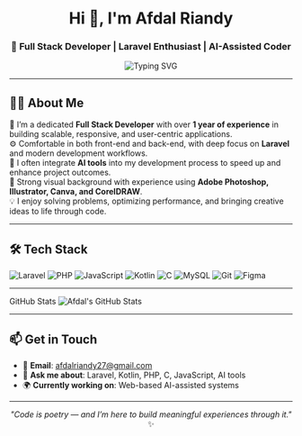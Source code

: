 <h1 align="center">Hi 👋, I'm Afdal Riandy</h1>
<h3 align="center">🚀 Full Stack Developer | Laravel Enthusiast | AI-Assisted Coder</h3>

<p align="center">
  <img src="https://readme-typing-svg.herokuapp.com?font=Fira+Code&weight=500&size=20&pause=1000&center=true&vCenter=true&width=435&lines=Passionate+Full+Stack+Developer;Laravel+%7C+AI-Powered+Projects;Let's+build+something+awesome!+" alt="Typing SVG" />
</p>

---

## 🧑‍💻 About Me

🎯 I’m a dedicated **Full Stack Developer** with over **1 year of experience** in building scalable, responsive, and user-centric applications.  
⚙️ Comfortable in both front-end and back-end, with deep focus on **Laravel** and modern development workflows.  
🤖 I often integrate **AI tools** into my development process to speed up and enhance project outcomes.  
🎨 Strong visual background with experience using **Adobe Photoshop, Illustrator, Canva, and CorelDRAW**.  
💡 I enjoy solving problems, optimizing performance, and bringing creative ideas to life through code.

---

## 🛠️ Tech Stack

![Laravel](https://img.shields.io/badge/-Laravel-E34F26?style=flat-square&logo=laravel&logoColor=white)
![PHP](https://img.shields.io/badge/-PHP-777BB4?style=flat-square&logo=php&logoColor=white)
![JavaScript](https://img.shields.io/badge/-JavaScript-F7DF1E?style=flat-square&logo=javascript&logoColor=black)
![Kotlin](https://img.shields.io/badge/-Kotlin-7F52FF?style=flat-square&logo=kotlin&logoColor=white)
![C](https://img.shields.io/badge/-C-00599C?style=flat-square&logo=c&logoColor=white)
![MySQL](https://img.shields.io/badge/-MySQL-4479A1?style=flat-square&logo=mysql&logoColor=white)
![Git](https://img.shields.io/badge/-Git-F05032?style=flat-square&logo=git&logoColor=white)
![Figma](https://img.shields.io/badge/-Figma-F24E1E?style=flat-square&logo=figma&logoColor=white)

---
GitHub Stats 
![Afdal's GitHub Stats](https://github-readme-stats.vercel.app/api?username=AfdalRiandy&show_icons=true&theme=radical)

---

## 📫 Get in Touch

- 📧 **Email**: afdalriandy27@gmail.com  
- 💬 **Ask me about**: Laravel, Kotlin, PHP, C, JavaScript, AI tools  
- 🌍 **Currently working on**: Web-based AI-assisted systems

---

<p align="center">
  <i>"Code is poetry — and I’m here to build meaningful experiences through it."</i> ✨
</p>
